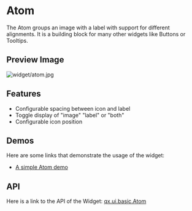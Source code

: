 Atom
====

The Atom groups an image with a label with support for different alignments. It is a building block for many other widgets like Buttons or Tooltips.

Preview Image
-------------

![widget/atom.jpg](widget/atom.jpg)

Features
--------

-   Configurable spacing between icon and label
-   Toggle display of "image" "label" or "both"
-   Configurable icon position

Demos
-----

Here are some links that demonstrate the usage of the widget:

-   [A simple Atom demo](http://demo.qooxdoo.org/%{version}/demobrowser/#widget~Atom.html)

API
---

Here is a link to the API of the Widget:
[qx.ui.basic.Atom](http://demo.qooxdoo.org/%{version}/apiviewer/#qx.ui.basic.Atom)
